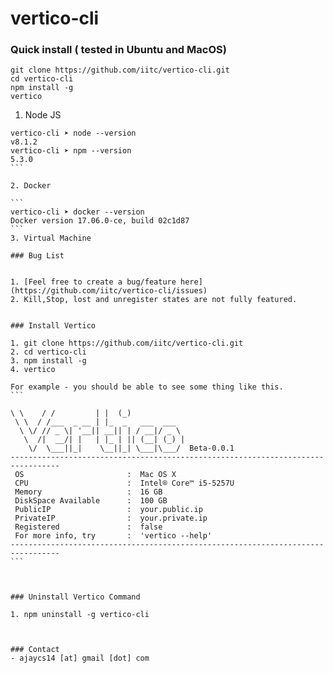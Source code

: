 # vertico-cli

### Quick install ( tested in Ubuntu and MacOS)

``` 
git clone https://github.com/iitc/vertico-cli.git
cd vertico-cli
npm install -g
vertico
```
1. Node JS 
````
vertico-cli ➤ node --version          
v8.1.2
vertico-cli ➤ npm --version        
5.3.0
```

2. Docker 

```
vertico-cli ➤ docker --version            
Docker version 17.06.0-ce, build 02c1d87
```
3. Virtual Machine

### Bug List


1. [Feel free to create a bug/feature here](https://github.com/iitc/vertico-cli/issues)
2. Kill,Stop, lost and unregister states are not fully featured. 


### Install Vertico

1. git clone https://github.com/iitc/vertico-cli.git
2. cd vertico-cli
3. npm install -g
4. vertico

For example - you should be able to see some thing like this.
```

\ \    / /         | |  (_)
 \ \  / /___  _ __ | |_  _   ___  ___
  \ \/ // _ \| '__|| __|| | / __|/ _ \
   \  /|  __/| |   | |_ | || (__| (_) |
    \/  \___||_|    \__||_| \___|\___/  Beta-0.0.1
---------------------------------------------------------------------------------
 OS                       :  Mac OS X
 CPU                      :  Intel® Core™ i5-5257U
 Memory                   :  16 GB
 DiskSpace Available      :  100 GB
 PublicIP                 :  your.public.ip
 PrivateIP                :  your.private.ip
 Registered               :  false
 For more info, try       :  'vertico --help'
---------------------------------------------------------------------------------
```



### Uninstall Vertico Command 

1. npm uninstall -g vertico-cli



### Contact
- ajaycs14 [at] gmail [dot] com
